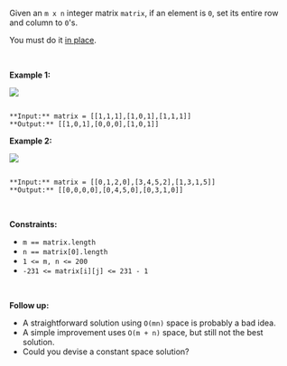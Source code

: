 Given an `m x n` integer matrix `matrix`, if an element is `0`, set its entire row and column to `0`'s.


You must do it [in place](https://en.wikipedia.org/wiki/In-place_algorithm).


 


**Example 1:**


![](https://assets.leetcode.com/uploads/2020/08/17/mat1.jpg)

```

**Input:** matrix = [[1,1,1],[1,0,1],[1,1,1]]
**Output:** [[1,0,1],[0,0,0],[1,0,1]]

```

**Example 2:**


![](https://assets.leetcode.com/uploads/2020/08/17/mat2.jpg)

```

**Input:** matrix = [[0,1,2,0],[3,4,5,2],[1,3,1,5]]
**Output:** [[0,0,0,0],[0,4,5,0],[0,3,1,0]]

```

 


**Constraints:**


* `m == matrix.length`
* `n == matrix[0].length`
* `1 <= m, n <= 200`
* `-231 <= matrix[i][j] <= 231 - 1`


 


**Follow up:**


* A straightforward solution using `O(mn)` space is probably a bad idea.
* A simple improvement uses `O(m + n)` space, but still not the best solution.
* Could you devise a constant space solution?


